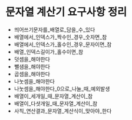 # 문자열 계산기 요구사항 정리
 - 띄어쓰기문자를_배열로_담을_수_있다
 - 배열에서_인덱스가_짝수인_경우_숫자면_참
 - 배열에서_인덱스가_홀수인_경우_문자이면_참
 - 배열_인덱스길이가_홀수이면_참
 - 덧셈을_해야한다
 - 뺄샘을_해야한다
 - 곱셈을_해야한다
 - 나눗셈을_해야한다
 - 나눗셈을_해야한다_0으로_나눌_때_예외발생
 - 배열이_세개일_때_문자열_계산이_참
 - 배열이_다셧개일_때_문자열_계산이_참
 - 사칙_연산결과_문자열_계산식이_맞아야_한다